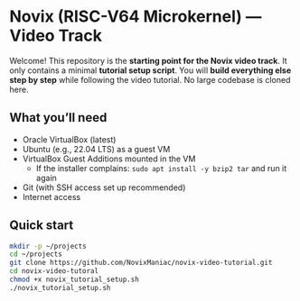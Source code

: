 # Novix (RISC-V64 Microkernel) — Video Track

Welcome! This repository is the **starting point for the Novix video track**.
It only contains a minimal **tutorial setup script**. You will **build everything else step by step** while following the video tutorial. No large codebase is cloned here.

## What you’ll need
- Oracle VirtualBox (latest)  
- Ubuntu (e.g., 22.04 LTS) as a guest VM  
- VirtualBox Guest Additions mounted in the VM  
  - If the installer complains: `sudo apt install -y bzip2 tar` and run it again  
- Git (with SSH access set up recommended)
- Internet access

## Quick start
```bash
mkdir -p ~/projects
cd ~/projects
git clone https://github.com/NovixManiac/novix-video-tutorial.git
cd novix-video-tutoral
chmod +x novix_tutorial_setup.sh
./novix_tutorial_setup.sh 

